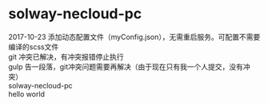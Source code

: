 # solway-necloud-pc
2017-10-23 添加动态配置文件（myConfig.json），无需重启服务。可配置不需要编译的scss文件  
git 冲突已解决，有冲突报错停止执行  
gulp 告一段落，git冲突问题需要再解决（由于现在只有我一个人提交，没有冲突）  
solway-necloud-pc  
hello world
